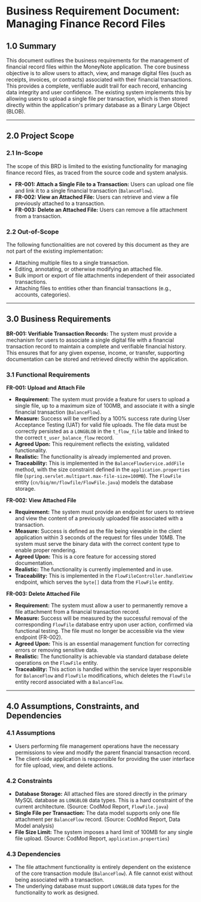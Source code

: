 # Business Requirement Document: Managing Finance Record Files

## 1.0 Summary
This document outlines the business requirements for the management of financial record files within the MoneyNote application. The core business objective is to allow users to attach, view, and manage digital files (such as receipts, invoices, or contracts) associated with their financial transactions. This provides a complete, verifiable audit trail for each record, enhancing data integrity and user confidence. The existing system implements this by allowing users to upload a single file per transaction, which is then stored directly within the application's primary database as a Binary Large Object (BLOB).

---

## 2.0 Project Scope
### 2.1 In-Scope
The scope of this BRD is limited to the existing functionality for managing finance record files, as traced from the source code and system analysis.
*   **FR-001: Attach a Single File to a Transaction:** Users can upload one file and link it to a single financial transaction (`BalanceFlow`).
*   **FR-002: View an Attached File:** Users can retrieve and view a file previously attached to a transaction.
*   **FR-003: Delete an Attached File:** Users can remove a file attachment from a transaction.

### 2.2 Out-of-Scope
The following functionalities are not covered by this document as they are not part of the existing implementation:
*   Attaching multiple files to a single transaction.
*   Editing, annotating, or otherwise modifying an attached file.
*   Bulk import or export of file attachments independent of their associated transactions.
*   Attaching files to entities other than financial transactions (e.g., accounts, categories).

---

## 3.0 Business Requirements

**BR-001: Verifiable Transaction Records:** The system must provide a mechanism for users to associate a single digital file with a financial transaction record to maintain a complete and verifiable financial history. This ensures that for any given expense, income, or transfer, supporting documentation can be stored and retrieved directly within the application.

### 3.1 Functional Requirements

**FR-001: Upload and Attach File**
*   **Requirement:** The system must provide a feature for users to upload a single file, up to a maximum size of 100MB, and associate it with a single financial transaction (`BalanceFlow`).
*   **Measure:** Success will be verified by a 100% success rate during User Acceptance Testing (UAT) for valid file uploads. The file data must be correctly persisted as a `LONGBLOB` in the `t_flow_file` table and linked to the correct `t_user_balance_flow` record.
*   **Agreed Upon:** This requirement reflects the existing, validated functionality.
*   **Realistic:** The functionality is already implemented and proven.
*   **Traceability:** This is implemented in the `BalanceFlowService.addFile` method, with the size constraint defined in the `application.properties` file (`spring.servlet.multipart.max-file-size=100MB`). The `FlowFile` entity (`cn/biq/mn/flowfile/FlowFile.java`) models the database storage.

**FR-002: View Attached File**
*   **Requirement:** The system must provide an endpoint for users to retrieve and view the content of a previously uploaded file associated with a transaction.
*   **Measure:** Success is defined as the file being viewable in the client application within 3 seconds of the request for files under 10MB. The system must serve the binary data with the correct content type to enable proper rendering.
*   **Agreed Upon:** This is a core feature for accessing stored documentation.
*   **Realistic:** The functionality is currently implemented and in use.
*   **Traceability:** This is implemented in the `FlowFileController.handleView` endpoint, which serves the `byte[]` data from the `FlowFile` entity.

**FR-003: Delete Attached File**
*   **Requirement:** The system must allow a user to permanently remove a file attachment from a financial transaction record.
*   **Measure:** Success will be measured by the successful removal of the corresponding `FlowFile` database entry upon user action, confirmed via functional testing. The file must no longer be accessible via the view endpoint (FR-002).
*   **Agreed Upon:** This is an essential management function for correcting errors or removing sensitive data.
*   **Realistic:** The functionality is achievable via standard database delete operations on the `FlowFile` entity.
*   **Traceability:** This action is handled within the service layer responsible for `BalanceFlow` and `FlowFile` modifications, which deletes the `FlowFile` entity record associated with a `BalanceFlow`.

---
## 4.0 Assumptions, Constraints, and Dependencies
### 4.1 Assumptions
*   Users performing file management operations have the necessary permissions to view and modify the parent financial transaction record.
*   The client-side application is responsible for providing the user interface for file upload, view, and delete actions.

### 4.2 Constraints
*   **Database Storage:** All attached files are stored directly in the primary MySQL database as `LONGBLOB` data types. This is a hard constraint of the current architecture. (Source: CodMod Report, `FlowFile.java`)
*   **Single File per Transaction:** The data model supports only one file attachment per `BalanceFlow` record. (Source: CodMod Report, Data Model analysis)
*   **File Size Limit:** The system imposes a hard limit of 100MB for any single file upload. (Source: CodMod Report, `application.properties`)

### 4.3 Dependencies
*   The file attachment functionality is entirely dependent on the existence of the core transaction module (`BalanceFlow`). A file cannot exist without being associated with a transaction.
*   The underlying database must support `LONGBLOB` data types for the functionality to work as designed.
